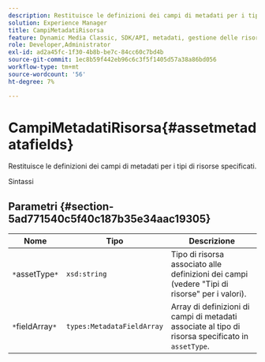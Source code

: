 ```yaml
---
description: Restituisce le definizioni dei campi di metadati per i tipi di risorse specificati.
solution: Experience Manager
title: CampiMetadatiRisorsa
feature: Dynamic Media Classic, SDK/API, metadati, gestione delle risorse
role: Developer,Administrator
exl-id: ad2a45fc-1f30-4b8b-be7c-84cc60c7bd4b
source-git-commit: 1ec8b59f442eb96c6c3f5f1405d57a38a86bd056
workflow-type: tm+mt
source-wordcount: '56'
ht-degree: 7%

---
```


# CampiMetadatiRisorsa{#assetmetadatafields}

Restituisce le definizioni dei campi di metadati per i tipi di risorse specificati.

Sintassi

## Parametri {#section-5ad771540c5f40c187b35e34aac19305}

| Nome | Tipo | Descrizione |
|---|---|---|
| `*`assetType`*` | `xsd:string` | Tipo di risorsa associato alle definizioni dei campi (vedere &quot;Tipi di risorse&quot; per i valori). |
| `*`fieldArray`*` | `types:MetadataFieldArray` | Array di definizioni di campi di metadati associate al tipo di risorsa specificato in `assetType`. |
